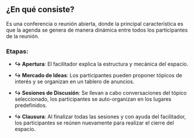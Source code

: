 ## ¿En qué consiste?

Es una conferencia o reunión abierta, donde la principal característica es que la agenda se genera de manera dinámica entre todos los participantes de la reunión.

### **Etapas:**

* **↪ Apertura**: El facilitador explica la estructura y mecánica del espacio.

* **↪ Mercado de Ideas**: Los participantes pueden proponer tópicos de interés y se organizan en un tablero de anuncios.

* **↪ Sesiones de Discusión**: Se llevan a cabo conversaciones del tópico seleccionado, los participantes se auto-organizan en los lugares predefinidos.

* **↪ Clausura**: Al finalizar todas las sesiones y con ayuda del facilitador, los participantes se reúnen nuevamente para realizar el cierre del espacio.
